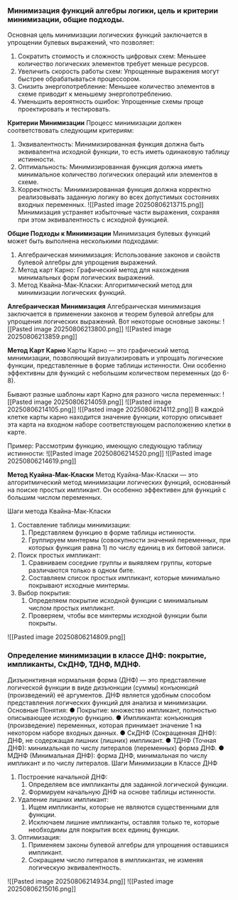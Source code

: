 ### Минимизация функций алгебры логики, цель и критерии минимизации, общие подходы.

Основная цель минимизации логических функций заключается в упрощении булевых выражений, что позволяет: 
1. Сократить стоимость и сложность цифровых схем: Меньшее количество логических элементов требует меньше ресурсов. 
2. Увеличить скорость работы схем: Упрощенные выражения могут быстрее обрабатываться процессором. 
3. Снизить энергопотребление: Меньшее количество элементов в схеме приводит к меньшему энергопотреблению. 
4. Уменьшить вероятность ошибок: Упрощенные схемы проще проектировать и тестировать.

**Критерии Минимизации** Процесс минимизации должен соответствовать следующим критериям: 
1. Эквивалентность: Минимизированная функция должна быть эквивалентна исходной функции, то есть иметь одинаковую таблицу истинности. 
2. Оптимальность: Минимизированная функция должна иметь минимальное количество логических операций или элементов в схеме. 
3. Корректность: Минимизированная функция должна корректно реализовывать заданную логику во всех допустимых состояниях входных переменных.
![[Pasted image 20250806213715.png]]
Минимизация устраняет избыточные части выражения, сохраняя при этом эквивалентность с исходной функцией.

**Общие Подходы к Минимизации** Минимизация булевых функций может быть выполнена несколькими подходами: 
1. Алгебраическая минимизация: Использование законов и свойств булевой алгебры для упрощения выражений. 
2. Метод карт Карно: Графический метод для нахождения минимальных форм логических выражений. 
3. Метод Квайна-Мак-Класки: Алгоритмический метод для минимизации логических функций.

**Алгебраическая Минимизация** 
Алгебраическая минимизация заключается в применении законов и теорем булевой алгебры для упрощения логических выражений. Вот некоторые основные законы:
![[Pasted image 20250806213800.png]]
![[Pasted image 20250806213859.png]]

**Метод Карт Карно** 
Карты Карно — это графический метод минимизации, позволяющий визуализировать и упрощать логические функции, представленные в форме таблицы истинности. Они особенно эффективны для функций с небольшим количеством переменных (до 6-8).

Бывают разные шаблоны карт Карно для разного числа переменных:
![[Pasted image 20250806214059.png]]
![[Pasted image 20250806214105.png]]
![[Pasted image 20250806214112.png]]
В каждой клетке карты карно находится значение функции, которую описывает 
эта карта на входном наборе соответствующем расположению клетки в карте.

Пример:
Рассмотрим функцию, имеющую следующую таблицу истинности:
![[Pasted image 20250806214520.png]]
![[Pasted image 20250806214619.png]]

**Метод Куайна-Мак-Класки** 
Метод Куайна-Мак-Класки — это алгоритмический метод минимизации логических функций, основанный на поиске простых импликант. Он особенно эффективен для функций с большим числом переменных.

Шаги метода Квайна-Мак-Класки 
1. Составление таблицы минимизации: 
	1. Представляем функцию в форме таблицы истинности. 
	2. Группируем минтермы (совокупности значений переменных, при которых функция равна 1) по числу единиц в их битовой записи. 
2. Поиск простых импликант: 
	1. Сравниваем соседние группы и выявляем группы, которые различаются только в одном бите. 
	2. Составляем список простых импликант, которые минимально покрывают исходные минтермы. 
3. Выбор покрытия: 
	1. Определяем покрытие исходной функции с минимальным числом простых импликант. 
	2. Проверяем, чтобы все минтермы исходной функции были покрыты.

![[Pasted image 20250806214809.png]]

### Определение минимизации в классе ДНФ: покрытие, импликанты, СкДНФ, ТДНФ, МДНФ. 

Дизъюнктивная нормальная форма (ДНФ) — это представление логической функции в виде дизъюнкции (суммы) конъюнкций (произведений) её аргументов. ДНФ является удобным способом представления логических функций для анализа и минимизации.
Основные Понятия:
	● Покрытие: множество импликант, полностью описывающее исходную функцию. 
	● Импликанта: конъюнкция (произведение) переменных, которая принимает значение 1 на некотором наборе входных данных. 
	● СкДНФ (Сокращенная ДНФ): ДНФ, не содержащая лишних (лишних) импликант. 
	● ТДНФ (Точная ДНФ): минимальная по числу литералов (переменных) форма ДНФ. 
	● МДНФ (Минимальная ДНФ): форма ДНФ, минимальная по числу импликант и по числу литералов.
Шаги Минимизации в Классе ДНФ 
1. Построение начальной ДНФ: 
	1. Определяем все импликанты для заданной логической функции. 
	2. Формируем начальную ДНФ на основе таблицы истинности. 
2. Удаление лишних импликант: 
	1. Ищем импликанты, которые не являются существенными для функции. 
	2. Исключаем лишние импликанты, оставляя только те, которые необходимы для покрытия всех единиц функции.
3. Оптимизация: 
	1. Применяем законы булевой алгебры для упрощения оставшихся импликант. 
	2. Сокращаем число литералов в импликантах, не изменяя логическую эквивалентность.

![[Pasted image 20250806214934.png]]
![[Pasted image 20250806215016.png]]


